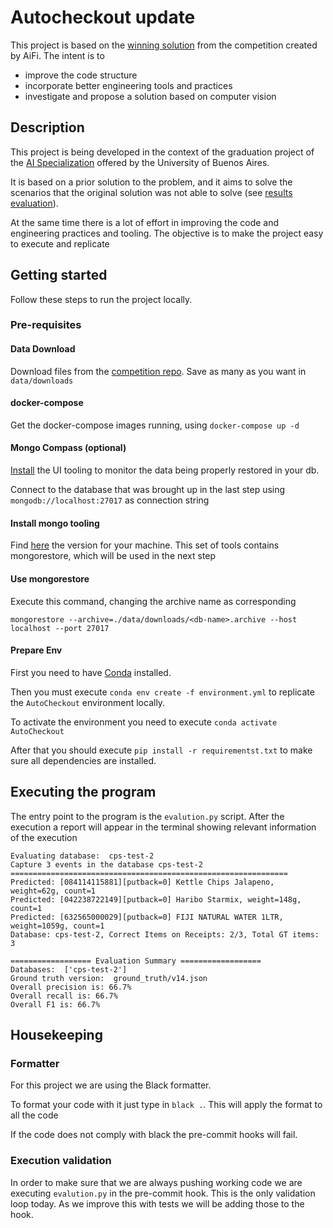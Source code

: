 # Autocheckout update

This project is based on the [winning solution](https://github.com/AutoCheckout-CMU/AutoCheckout) from the competition created by AiFi. The intent is to 

- improve the code structure
- incorporate better engineering tools and practices
- investigate and propose a solution based on computer vision

## Description

This project is being developed in the context of the graduation project of the 
[AI Specialization](https://lse.posgrados.fi.uba.ar/posgrados/especializaciones/inteligencia-artificial) offered by the 
University of Buenos Aires.

It is based on a prior solution to the problem, and it aims to solve the scenarios that the original solution was not 
able to solve (see [results evaluation](doc/evaluation.md)).

At the same time there is a lot of effort in improving the code and engineering practices and tooling. The objective is 
to make the project easy to execute and replicate

## Getting started

Follow these steps to run the project locally.

### Pre-requisites

#### Data Download

Download files from the [competition repo](https://github.com/JoaoDiogoFalcao/AutoCheckout/blob/master/README.md). 
Save as many as you want in `data/downloads`

#### docker-compose

Get the docker-compose images running, using `docker-compose up -d`

#### Mongo Compass (optional)

[Install](https://www.mongodb.com/try/download/compass) the UI tooling to monitor the data being properly restored in 
your db.

Connect to the database that was brought up in the last step using `mongodb://localhost:27017` as connection string

#### Install mongo tooling

Find [here](https://www.mongodb.com/try/download/database-tools) the version for your machine. This set of tools
contains mongorestore, which will be used in the next step

#### Use mongorestore

Execute this command, changing the archive name as corresponding

`mongorestore --archive=./data/downloads/<db-name>.archive --host localhost --port 27017`

#### Prepare Env

First you need to have [Conda](https://conda.io/projects/conda/en/latest/user-guide/install/index.html) installed.

Then you must execute `conda env create -f environment.yml` to replicate the `AutoCheckout` environment locally.

To activate the environment you need to execute `conda activate AutoCheckout`

After that you should execute `pip install -r requirementst.txt` to make sure all dependencies are installed.

## Executing the program

The entry point to the program is the `evalution.py` script. After the execution a report will appear in the terminal
showing relevant information of the execution

```
Evaluating database:  cps-test-2
Capture 3 events in the database cps-test-2
==============================================================
Predicted: [084114115881][putback=0] Kettle Chips Jalapeno, weight=62g, count=1
Predicted: [042238722149][putback=0] Haribo Starmix, weight=148g, count=1
Predicted: [632565000029][putback=0] FIJI NATURAL WATER 1LTR, weight=1059g, count=1
Database: cps-test-2, Correct Items on Receipts: 2/3, Total GT items: 3

================== Evaluation Summary ==================
Databases:  ['cps-test-2']
Ground truth version:  ground_truth/v14.json
Overall precision is: 66.7%
Overall recall is: 66.7%
Overall F1 is: 66.7%
```

## Housekeeping

### Formatter

For this project we are using the Black formatter.

To format your code with it just type in `black .`. This will apply the format to all the code

If the code does not comply with black the pre-commit hooks will fail.

### Execution validation

In order to make sure that we are always pushing working code we are executing `evalution.py` in the pre-commit hook.
This is the only validation loop today. As we improve this with tests we will be adding those to the hook.